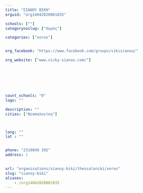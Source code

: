 ```yaml
---
title: "ΣΙΑΝΟΥ ΒΙΚΗ"
orguid: "org14042020001835"

schools: [""]
categorynoslug: ["Χορός"]

categories: ["xoros"]


org_facebook: "https://www.facebook.com/groups/vikisianou/"

org_website: ["www.vicky-sianou.com/"]







count_schools: "0"
logo: ""

description: ""
cities: ["Θεσσαλονίκη"]



long: ""
lat : ""


phone: "2310849 392"
address: |
    

url: "organisations/sianoy-biki/thessaloniki/xoros"
slug: "sianoy-biki"
aliases:
    - /org14042020001835
---
```




